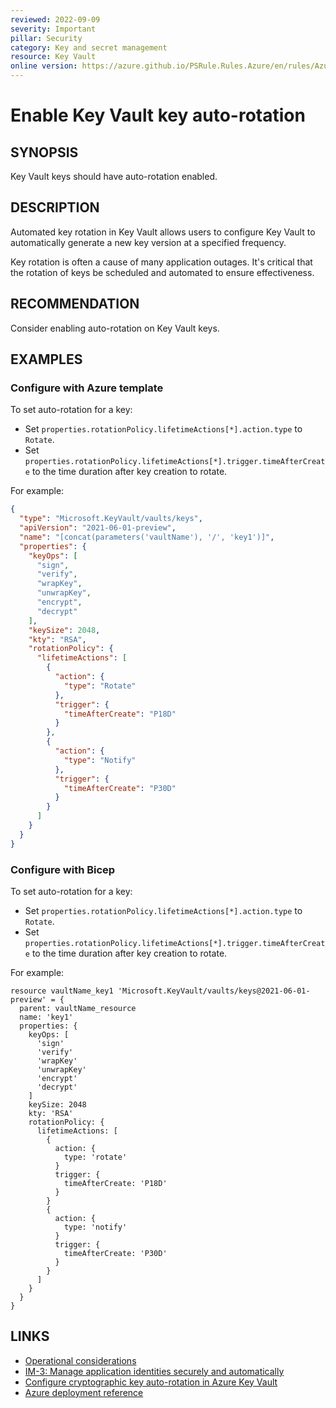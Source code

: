```yaml
---
reviewed: 2022-09-09
severity: Important
pillar: Security
category: Key and secret management
resource: Key Vault
online version: https://azure.github.io/PSRule.Rules.Azure/en/rules/Azure.KeyVault.AutoRotationPolicy/
---
```


# Enable Key Vault key auto-rotation

## SYNOPSIS

Key Vault keys should have auto-rotation enabled.

## DESCRIPTION

Automated key rotation in Key Vault allows users to configure Key Vault to automatically generate a new
key version at a specified frequency.

Key rotation is often a cause of many application outages.
It's critical that the rotation of keys be scheduled and automated to ensure effectiveness.

## RECOMMENDATION

Consider enabling auto-rotation on Key Vault keys.

## EXAMPLES

### Configure with Azure template

To set auto-rotation for a key:

- Set `properties.rotationPolicy.lifetimeActions[*].action.type` to `Rotate`.
- Set `properties.rotationPolicy.lifetimeActions[*].trigger.timeAfterCreate` to the time duration after key creation to rotate.

For example:

```json
{
  "type": "Microsoft.KeyVault/vaults/keys",
  "apiVersion": "2021-06-01-preview",
  "name": "[concat(parameters('vaultName'), '/', 'key1')]",
  "properties": {
    "keyOps": [
      "sign",
      "verify",
      "wrapKey",
      "unwrapKey",
      "encrypt",
      "decrypt"
    ],
    "keySize": 2048,
    "kty": "RSA",
    "rotationPolicy": {
      "lifetimeActions": [
        {
          "action": {
            "type": "Rotate"
          },
          "trigger": {
            "timeAfterCreate": "P18D"
          }
        },
        {
          "action": {
            "type": "Notify"
          },
          "trigger": {
            "timeAfterCreate": "P30D"
          }
        }
      ]
    }
  }
}
```

### Configure with Bicep

To set auto-rotation for a key:

- Set `properties.rotationPolicy.lifetimeActions[*].action.type` to `Rotate`.
- Set `properties.rotationPolicy.lifetimeActions[*].trigger.timeAfterCreate` to the time duration
after key creation to rotate.

For example:

```bicep
resource vaultName_key1 'Microsoft.KeyVault/vaults/keys@2021-06-01-preview' = {
  parent: vaultName_resource
  name: 'key1'
  properties: {
    keyOps: [
      'sign'
      'verify'
      'wrapKey'
      'unwrapKey'
      'encrypt'
      'decrypt'
    ]
    keySize: 2048
    kty: 'RSA'
    rotationPolicy: {
      lifetimeActions: [
        {
          action: {
            type: 'rotate'
          }
          trigger: {
            timeAfterCreate: 'P18D'
          }
        }
        {
          action: {
            type: 'notify'
          }
          trigger: {
            timeAfterCreate: 'P30D'
          }
        }
      ]
    }
  }
}
```

## LINKS

- [Operational considerations](https://learn.microsoft.com/azure/architecture/framework/security/design-storage-keys#operational-considerations)
- [IM-3: Manage application identities securely and automatically](https://learn.microsoft.com/security/benchmark/azure/security-controls-v3-identity-management#im-3-manage-application-identities-securely-and-automatically)
- [Configure cryptographic key auto-rotation in Azure Key Vault](https://learn.microsoft.com/azure/key-vault/keys/how-to-configure-key-rotation)
- [Azure deployment reference](https://learn.microsoft.com/azure/templates/microsoft.keyvault/vaults/keys)
